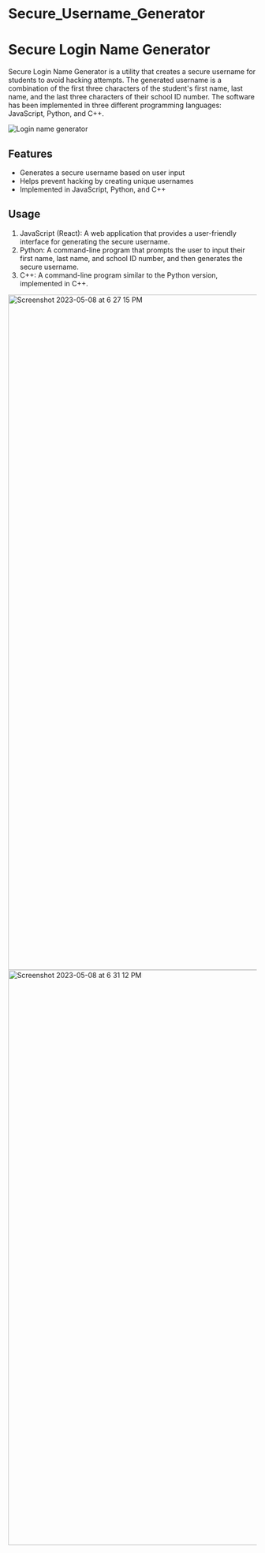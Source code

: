 # Secure_Username_Generator
# Secure Login Name Generator

Secure Login Name Generator is a utility that creates a secure username for students to avoid hacking attempts. The generated username is a combination of the first three characters of the student's first name, last name, and the last three characters of their school ID number. The software has been implemented in three different programming languages: JavaScript, Python, and C++.

![Login name generator](https://user-images.githubusercontent.com/122947486/236958777-3b518d37-62da-4a91-9fdd-bafe7e539c6b.gif)

## Features

- Generates a secure username based on user input
- Helps prevent hacking by creating unique usernames
- Implemented in JavaScript, Python, and C++

## Usage

1. JavaScript (React): A web application that provides a user-friendly interface for generating the secure username.
2. Python: A command-line program that prompts the user to input their first name, last name, and school ID number, and then generates the secure username.
3. C++: A command-line program similar to the Python version, implemented in C++.

<img width="1370" alt="Screenshot 2023-05-08 at 6 27 15 PM" src="https://user-images.githubusercontent.com/122947486/236958782-224bf00a-8668-4dc1-90a9-85d4c6141056.png">
<img width="1167" alt="Screenshot 2023-05-08 at 6 31 12 PM" src="https://user-images.githubusercontent.com/122947486/236958793-91567588-fbcd-4320-b6b6-1cb2c8d5d654.png">

